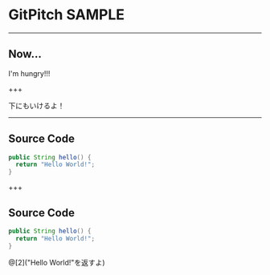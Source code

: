 # GitPitch SAMPLE

---

## Now...

I'm hungry!!!

+++

下にもいけるよ！

---

## Source Code

```Java
public String hello() {
  return "Hello World!";
}
```

+++

## Source Code

```Java
public String hello() {
  return "Hello World!";
}
```
@[2]("Hello World!"を返すよ)

